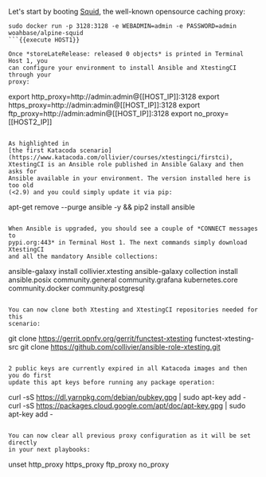 Let's start by booting [Squid](http://www.squid-cache.org/), the well-known
opensource caching proxy:

```
sudo docker run -p 3128:3128 -e WEBADMIN=admin -e PASSWORD=admin woahbase/alpine-squid
```{{execute HOST1}}

Once *storeLateRelease: released 0 objects* is printed in Terminal Host 1, you
can configure your environment to install Ansible and XtestingCI through your
proxy:

```
export http_proxy=http://admin:admin@[[HOST_IP]]:3128
export https_proxy=http://admin:admin@[[HOST_IP]]:3128
export ftp_proxy=http://admin:admin@[[HOST_IP]]:3128
export no_proxy=[[HOST2_IP]]
```{{execute HOST2}}

As highlighted in
[the first Katacoda scenario](https://www.katacoda.com/ollivier/courses/xtestingci/firstci),
XtestingCI is an Ansible role published in Ansible Galaxy and then asks for
Ansible available in your environment. The version installed here is too old
(<2.9) and you could simply update it via pip:

```
apt-get remove --purge ansible -y && pip2 install ansible
```{{execute HOST2}}

When Ansible is upgraded, you should see a couple of *CONNECT messages to
pypi.org:443* in Terminal Host 1. The next commands simply download XtestingCI
and all the mandatory Ansible collections:

```
ansible-galaxy install collivier.xtesting
ansible-galaxy collection install ansible.posix community.general community.grafana kubernetes.core community.docker community.postgresql
```{{execute HOST2}}

You can now clone both Xtesting and XtestingCI repositories needed for this
scenario:

```
git clone https://gerrit.opnfv.org/gerrit/functest-xtesting functest-xtesting-src
git clone https://github.com/collivier/ansible-role-xtesting.git
```{{execute HOST2}}

2 public keys are currently expired in all Katacoda images and then you do first
update this apt keys before running any package operation:

```
curl -sS https://dl.yarnpkg.com/debian/pubkey.gpg | sudo apt-key add -
curl -sS https://packages.cloud.google.com/apt/doc/apt-key.gpg | sudo apt-key add -
```{{execute HOST2}}

You can now clear all previous proxy configuration as it will be set directly
in your next playbooks:

```
unset http_proxy https_proxy ftp_proxy no_proxy
```{{execute HOST2}}
